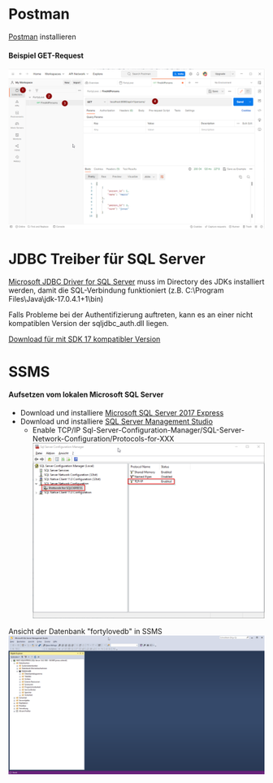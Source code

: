 # Postman

[Postman](https://www.getpostman.com/) installieren


#### Beispiel GET-Request
![img.png](images/postmanUI.png)

# JDBC Treiber für SQL Server
[Microsoft JDBC Driver for SQL Server](https://learn.microsoft.com/en-us/sql/connect/jdbc/download-microsoft-jdbc-driver-for-sql-server?view=sql-server-ver16)
muss im Directory des JDKs installiert werden, damit die SQL-Verbindung funktioniert (z.B. C:\Program Files\Java\jdk-17.0.4.1+1\bin)

Falls Probleme bei der Authentifizierung auftreten, kann es an einer nicht kompatiblen Version der sqljdbc_auth.dll liegen.

[Download für mit SDK 17 kompatibler Version](https://www.microsoft.com/en-us/download/details.aspx?id=11774)

# SSMS 
#### Aufsetzen vom lokalen Microsoft SQL Server
* Download und installiere [Microsoft SQL Server 2017 Express](https://www.microsoft.com/de-DE/download/details.aspx?id=55994)
* Download und installiere [SQL Server Management Studio](https://learn.microsoft.com/en-us/sql/ssms/download-sql-server-management-studio-ssms?view=sql-server-ver16)
  * Enable TCP/IP Sql-Server-Configuration-Manager/SQL-Server-Network-Configuration/Protocols-for-XXX
  ![img.png](images/SQLServerConfigurationManager.png)

Ansicht der Datenbank "fortylovedb" in SSMS
![img.png](images/SSMS.png)
